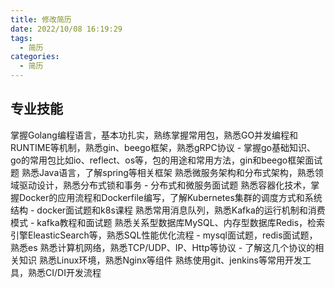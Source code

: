 ```yaml
---
title: 修改简历
date: 2022/10/08 16:19:29
tags:
  - 简历
categories:
  - 简历
---
```


## 专业技能

掌握Golang编程语言，基本功扎实，熟练掌握常用包，熟悉GO并发编程和RUNTIME等机制，熟悉gin、beego框架，熟悉gRPC协议 - 掌握go基础知识、go的常用包比如io、reflect、os等，包的用途和常用方法，gin和beego框架面试题
熟悉Java语言，了解spring等相关框架
熟悉微服务架构和分布式架构，熟悉领域驱动设计，熟悉分布式锁和事务 - 分布式和微服务面试题
熟悉容器化技术，掌握Docker的应用流程和Dockerfile编写，了解Kubernetes集群的调度方式和系统结构 - docker面试题和k8s课程
熟悉常用消息队列，熟悉Kafka的运行机制和消费模式 - kafka教程和面试题
熟悉关系型数据库MySQL、内存型数据库Redis，检索引擎EleasticSearch等，熟悉SQL性能优化流程 - mysql面试题，redis面试题，熟悉es
熟悉计算机网络，熟悉TCP/UDP、IP、Http等协议 - 了解这几个协议的相关知识
熟悉Linux环境，熟悉Nginx等组件
熟练使用git、jenkins等常用开发工具，熟悉CI/DI开发流程
